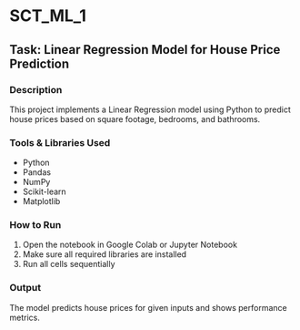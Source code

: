 # SCT_ML_1

## Task: Linear Regression Model for House Price Prediction

### Description
This project implements a Linear Regression model using Python to predict house prices based on square footage, bedrooms, and bathrooms.

### Tools & Libraries Used
- Python
- Pandas
- NumPy
- Scikit-learn
- Matplotlib

### How to Run
1. Open the notebook in Google Colab or Jupyter Notebook
2. Make sure all required libraries are installed
3. Run all cells sequentially

### Output
The model predicts house prices for given inputs and shows performance metrics.
